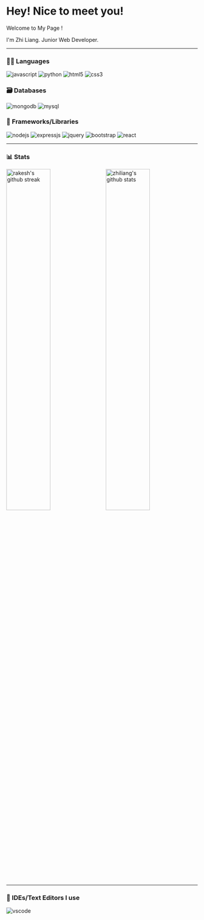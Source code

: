 <h1>Hey! Nice to meet you!</h1>
<p>Welcome to My Page !</p>
<p>I'm Zhi Liang. Junior Web Developer.</p>

---
### 🧑‍💻 Languages

![javascript](https://img.shields.io/badge/JavaScript-323330?style=for-the-badge&logo=javascript&logoColor=F7DF1E)
![python](https://img.shields.io/badge/Python-FFD43B?style=for-the-badge&logo=python&logoColor=darkgreen)
![html5](https://img.shields.io/badge/HTML5-E34F26?style=for-the-badge&logo=html5&logoColor=white)
![css3](https://img.shields.io/badge/CSS3-1572B6?style=for-the-badge&logo=css3&logoColor=white)

### 🗃️ Databases

![mongodb](https://img.shields.io/badge/MongoDB-4EA94B?style=for-the-badge&logo=mongodb&logoColor=white)
![mysql](https://img.shields.io/badge/MySQL-005C84?style=for-the-badge&logo=mysql&logoColor=white)

### 🧩 Frameworks/Libraries

![nodejs](https://img.shields.io/badge/Node.js-339933?style=for-the-badge&logo=nodedotjs&logoColor=white)
![expressjs](https://img.shields.io/badge/Express.js-000000?style=for-the-badge&logo=express&logoColor=white)
![jquery](https://img.shields.io/badge/jQuery-0769AD?style=for-the-badge&logo=jquery&logoColor=white)
![bootstrap](https://img.shields.io/badge/Bootstrap-563D7C?style=for-the-badge&logo=bootstrap&logoColor=white)
![react](https://img.shields.io/badge/React-ADD8E6?style=for-the-badge&logo=react&logoColor=white)


---
### 📊 Stats

<img src="https://github-readme-stats.vercel.app/api?username=xiarikuzai&count_private=true&include_all_commits=true&show_icons=true&theme=radical&hide_border=true" alt="zhiliang's github stats" width="48%" align="right" >
<img src="https://github-readme-streak-stats.herokuapp.com/?user=xiarikuzai&theme=tokyonight&hide_border=true" alt="rakesh's github streak" width="48%" >

---
### 🧠 IDEs/Text Editors I use

![vscode](https://img.shields.io/badge/Visual_Studio_Code-0078D4?style=for-the-badge&logo=visual%20studio%20code&logoColor=white)
